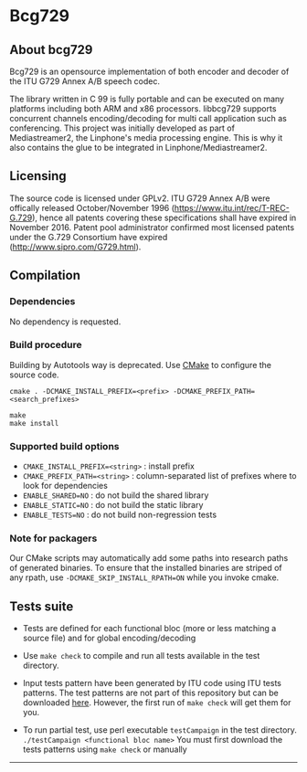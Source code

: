 Bcg729
======

About bcg729
------------

Bcg729 is an opensource implementation of both encoder and decoder of the ITU G729 Annex A/B speech codec. 

The library written in C 99 is fully portable and can be executed on many platforms including both ARM and x86 processors. 
libbcg729 supports concurrent channels encoding/decoding for multi call application such as conferencing. 
This project was initially developed as part of Mediastreamer2, the Linphone's media processing engine.
This is why it also contains the glue to be integrated in Linphone/Mediastreamer2.
 
Licensing
---------

The source code is licensed under GPLv2. ITU G729 Annex A/B were offically released October/November 1996 (https://www.itu.int/rec/T-REC-G.729),
hence all patents covering these specifications shall have expired in November 2016.
Patent pool administrator confirmed most licensed patents under the G.729 Consortium have expired (<http://www.sipro.com/G729.html>).

Compilation
-----------

### Dependencies

No dependency is requested.


### Build procedure

Building by Autotools way is deprecated. Use [CMake][cmake-website] to configure the source code.

	cmake . -DCMAKE_INSTALL_PREFIX=<prefix> -DCMAKE_PREFIX_PATH=<search_prefixes>
	
	make
	make install


### Supported build options

* `CMAKE_INSTALL_PREFIX=<string>` : install prefix
* `CMAKE_PREFIX_PATH=<string>`    : column-separated list of prefixes where to look for dependencies
* `ENABLE_SHARED=NO`              : do not build the shared library
* `ENABLE_STATIC=NO`              : do not build the static library
* `ENABLE_TESTS=NO`               : do not build non-regression tests


### Note for packagers

Our CMake scripts may automatically add some paths into research paths of generated binaries.
To ensure that the installed binaries are striped of any rpath, use `-DCMAKE_SKIP_INSTALL_RPATH=ON`
while you invoke cmake.

Tests suite
-----------

- Tests are defined for each functional bloc (more or less matching a source file)
  and for global encoding/decoding

- Use `make check` to compile and run all tests available in the test directory.

- Input tests pattern have been generated by ITU code using ITU tests patterns.
  The test patterns are not part of this repository but can be downloaded [here][bcg729-patern]. However, the first
  run of `make check` will get them for you.

- To run partial test, use perl executable `testCampaign` in the test directory.
  `./testCampaign <functional bloc name>`
  You must first download the tests patterns using `make check` or manually


---------------------------------------


[bcg729-patern]: http://www.belledonne-communications.com/downloads/bcg729-patterns.zip
[cmake-website]: https://cmake.org/
